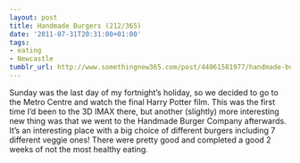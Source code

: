 ```yaml
---
layout: post
title: Handmade Burgers (212/365)
date: '2011-07-31T20:31:00+01:00'
tags:
- eating
- Newcastle
tumblr_url: http://www.somethingnew365.com/post/44061581977/handmade-burgers-212365
---
```

Sunday was the last day of my fortnight’s holiday, so we decided to go to the Metro Centre and watch the final Harry Potter film.
This was the first time I’d been to the 3D IMAX there, but another (slightly) more interesting new thing was that we went to the Handmade Burger Company afterwards. It’s an interesting place with a big choice of different burgers including 7 different veggie ones! There were pretty good and completed a good 2 weeks of not the most healthy eating. 
